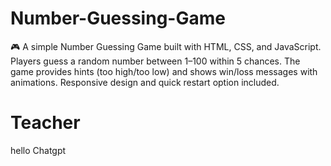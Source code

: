 # Number-Guessing-Game
🎮 A simple Number Guessing Game built with HTML, CSS, and JavaScript. Players guess a random number between 1–100 within 5 chances. The game provides hints (too high/too low) and shows win/loss messages with animations. Responsive design and quick restart option included.
# Teacher
hello Chatgpt
